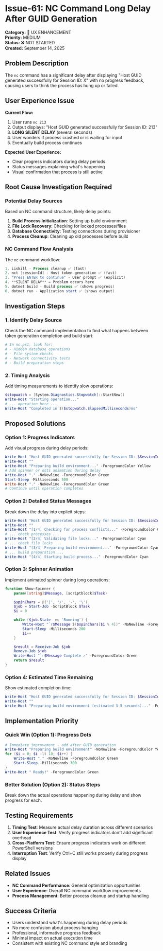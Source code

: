 # Issue-61: NC Command Long Delay After GUID Generation

**Category:** 🔧 UX ENHANCEMENT  
**Priority:** MEDIUM  
**Status:** ❌ NOT STARTED  
**Created:** September 14, 2025

## **Problem Description**

The `nc` command has a significant delay after displaying "Host GUID generated successfully for Session ID: X" with no progress feedback, causing users to think the process has hung up or failed.

## **User Experience Issue**

**Current Flow:**

1. User runs `nc 213`
2. Output displays: "Host GUID generated successfully for Session ID: 213"
3. **LONG SILENT DELAY** (several seconds)
4. User wonders if process crashed or is waiting for input
5. Eventually build process continues

**Expected User Experience:**

- Clear progress indicators during delay periods
- Status messages explaining what's happening
- Visual confirmation that process is still active

## **Root Cause Investigation Required**

### **Potential Delay Sources**

Based on NC command structure, likely delay points:

1. **Build Process Initialization**: Setting up build environment
2. **File Lock Recovery**: Checking for locked processes/files
3. **Database Connectivity**: Testing connections during provisioner
4. **Process Cleanup**: Cleaning up old processes before build

### **NC Command Flow Analysis**

The `nc` command workflow:

```powershell
1. iiskill - Process cleanup ✅ (fast)
2. nct [sessionId] - Host token generation ✅ (fast)
3. "Press ENTER to continue" - User prompt ✅ (explicit)
4. **SILENT DELAY** ← Problem occurs here
5. dotnet build - Build process ✅ (shows progress)
6. dotnet run - Application start ✅ (shows output)
```

## **Investigation Steps**

### **1. Identify Delay Source**

Check the NC command implementation to find what happens between token generation completion and build start:

```powershell
# In nc.ps1, look for:
# - Hidden database operations
# - File system checks
# - Network connectivity tests
# - Build preparation steps
```

### **2. Timing Analysis**

Add timing measurements to identify slow operations:

```powershell
$stopwatch = [System.Diagnostics.Stopwatch]::StartNew()
Write-Host "Starting operation..."
# ... operation here ...
Write-Host "Completed in $($stopwatch.ElapsedMilliseconds)ms"
```

## **Proposed Solutions**

### **Option 1: Progress Indicators**

Add visual progress during delay periods:

```powershell
Write-Host "Host GUID generated successfully for Session ID: $SessionId"
Write-Host ""
Write-Host "Preparing build environment..." -ForegroundColor Yellow
# Add spinner or dots animation during delay
Write-Host "." -NoNewline -ForegroundColor Green
Start-Sleep -Milliseconds 500
Write-Host "." -NoNewline -ForegroundColor Green
# Continue until operation completes
```

### **Option 2: Detailed Status Messages**

Break down the delay into explicit steps:

```powershell
Write-Host "Host GUID generated successfully for Session ID: $SessionId"
Write-Host ""
Write-Host "[1/4] Checking for process conflicts..." -ForegroundColor Cyan
# ... check processes ...
Write-Host "[2/4] Validating file locks..." -ForegroundColor Cyan
# ... check file locks ...
Write-Host "[3/4] Preparing build environment..." -ForegroundColor Cyan
# ... build preparation ...
Write-Host "[4/4] Starting build process..." -ForegroundColor Cyan
```

### **Option 3: Spinner Animation**

Implement animated spinner during long operations:

```powershell
function Show-Spinner {
    param([string]$Message, [scriptblock]$Task)

    $spinChars = @('|', '/', '-', '\')
    $job = Start-Job -ScriptBlock $Task
    $i = 0

    while ($job.State -eq 'Running') {
        Write-Host "`r$Message $($spinChars[$i % 4])" -NoNewline -ForegroundColor Yellow
        Start-Sleep -Milliseconds 200
        $i++
    }

    $result = Receive-Job $job
    Remove-Job $job
    Write-Host "`r$Message Complete ✓" -ForegroundColor Green
    return $result
}
```

### **Option 4: Estimated Time Remaining**

Show estimated completion time:

```powershell
Write-Host "Host GUID generated successfully for Session ID: $SessionId"
Write-Host ""
Write-Host "Preparing build environment (estimated 3-5 seconds)..." -ForegroundColor Yellow
```

## **Implementation Priority**

### **Quick Win (Option 1): Progress Dots**

```powershell
# Immediate improvement - add after GUID generation
Write-Host "Preparing build environment" -NoNewline -ForegroundColor Yellow
for ($i = 0; $i -lt 10; $i++) {
    Write-Host "." -NoNewline -ForegroundColor Green
    Start-Sleep -Milliseconds 300
}
Write-Host " Ready!" -ForegroundColor Green
```

### **Better Solution (Option 2): Status Steps**

Break down the actual operations happening during delay and show progress for each.

## **Testing Requirements**

1. **Timing Test**: Measure actual delay duration across different scenarios
2. **User Experience Test**: Verify progress indicators don't add significant overhead
3. **Cross-Platform Test**: Ensure progress indicators work on different PowerShell versions
4. **Interruption Test**: Verify Ctrl+C still works properly during progress display

## **Related Issues**

- **NC Command Performance**: General optimization opportunities
- **User Experience**: Overall NC command workflow improvements
- **Process Management**: Better process cleanup and startup handling

## **Success Criteria**

- Users understand what's happening during delay periods
- No more confusion about process hanging
- Professional, informative progress feedback
- Minimal impact on actual execution time
- Consistent with existing NC command style and branding
